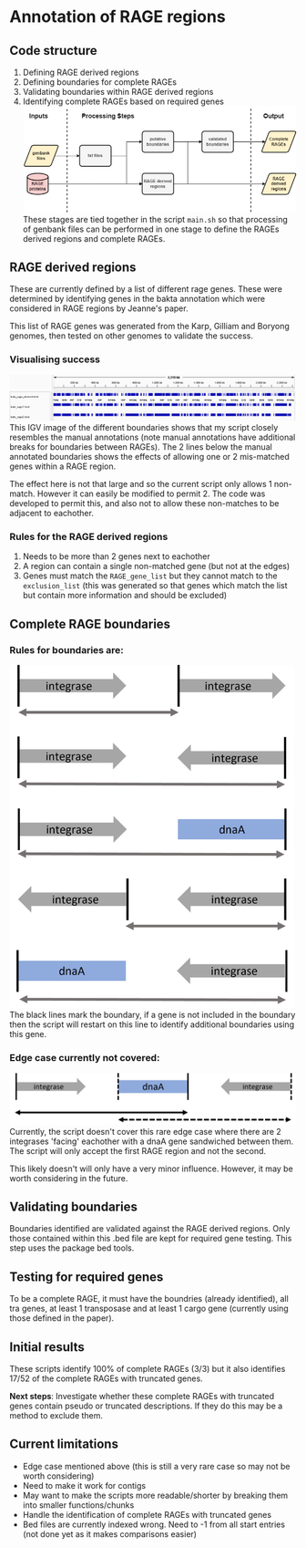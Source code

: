 # Annotation of RAGE regions
## Code structure 
1. Defining RAGE derived regions
2. Defining boundaries for complete RAGEs
3. Validating boundaries within RAGE derived regions
4. Identifying complete RAGEs based on required genes
![workflow](https://github.com/OKyne1/ot_genome_project/blob/main/2_annotation_scripts/3_rage_classification/diagrams/code_workflow.png)
These stages are tied together in the script `main.sh` so that processing of genbank files can be performed in one stage to define the RAGEs derived regions and complete RAGEs.

## RAGE derived regions
These are currently defined by a list of different rage genes. These were determined by identifying genes in the bakta annotation which were considered in RAGE regions by Jeanne's paper. 

This list of RAGE genes was generated from the Karp, Gilliam and Boryong genomes, then tested on other genomes to validate the success.

### Visualising success
![kato rage derived regions](https://github.com/OKyne1/ot_genome_project/blob/main/2_annotation_scripts/3_rage_classification/diagrams/kato_rage_derived.png)
This IGV image of the different boundaries shows that my script closely resembles the manual annotations (note manual annotations have additional breaks for boundaries between RAGEs). The 2 lines below the manual annotated boundaries shows the effects of allowing one or 2 mis-matched genes within a RAGE region.

The effect here is not that large and so the current script only allows 1 non-match. However it can easily be modified to permit 2. The code was developed to permit this, and also not to allow these non-matches to be adjacent to eachother. 

### Rules for the RAGE derived regions
1. Needs to be more than 2 genes next to eachother
2. A region can contain a single non-matched gene (but not at the edges)
3. Genes must match the `RAGE_gene_list` but they cannot match to the `exclusion_list` (this was generated so that genes which match the list but contain more information and should be excluded)

## Complete RAGE boundaries
### Rules for boundaries are:
<img src="https://github.com/OKyne1/ot_genome_project/blob/main/2_annotation_scripts/3_rage_classification/diagrams/rage_boundaries_conditions.png" width="500">
The black lines mark the boundary, if a gene is not included in the boundary then the script will restart on this line to identify additional boundaries using this gene.

### Edge case currently not covered:
![Edge case](https://github.com/OKyne1/ot_genome_project/blob/main/2_annotation_scripts/3_rage_classification/diagrams/edge_case.png)
Currently, the script doesn't cover this rare edge case where there are 2 integrases 'facing' eachother with a dnaA gene sandwiched between them. The script will only accept the first RAGE region and not the second.

This likely doesn't will only have a very minor influence. However, it may be worth considering in the future.

## Validating boundaries
Boundaries identified are validated against the RAGE derived regions. Only those contained within this .bed file are kept for required gene testing. This step uses the package bed tools.

## Testing for required genes
To be a complete RAGE, it must have the boundries (already identified), all tra genes, at least 1 transposase and at least 1 cargo gene (currently using those defined in the paper).

## Initial results
These scripts identify 100% of complete RAGEs (3/3) but it also identifies 17/52 of the complete RAGEs with truncated genes.

**Next steps**:
Investigate whether these complete RAGEs with truncated genes contain pseudo or truncated descriptions. If they do this may be a method to exclude them.

## Current limitations
- Edge case mentioned above (this is still a very rare case so may not be worth considering)
- Need to make it work for contigs
- May want to make the scripts more readable/shorter by breaking them into smaller functions/chunks
- Handle the identification of complete RAGEs with truncated genes
- Bed files are currently indexed wrong. Need to -1 from all start entries (not done yet as it makes comparisons easier)
